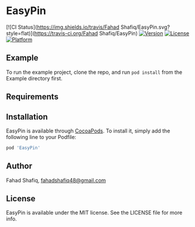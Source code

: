 # EasyPin

[![CI Status](https://img.shields.io/travis/Fahad Shafiq/EasyPin.svg?style=flat)](https://travis-ci.org/Fahad Shafiq/EasyPin)
[![Version](https://img.shields.io/cocoapods/v/EasyPin.svg?style=flat)](https://cocoapods.org/pods/EasyPin)
[![License](https://img.shields.io/cocoapods/l/EasyPin.svg?style=flat)](https://cocoapods.org/pods/EasyPin)
[![Platform](https://img.shields.io/cocoapods/p/EasyPin.svg?style=flat)](https://cocoapods.org/pods/EasyPin)

## Example

To run the example project, clone the repo, and run `pod install` from the Example directory first.

## Requirements

## Installation

EasyPin is available through [CocoaPods](https://cocoapods.org). To install
it, simply add the following line to your Podfile:

```ruby
pod 'EasyPin'
```

## Author

Fahad Shafiq, fahadshafiq48@gmail.com

## License

EasyPin is available under the MIT license. See the LICENSE file for more info.
